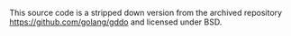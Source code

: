 This source code is a stripped down version from the archived repository https://github.com/golang/gddo and licensed under BSD.
